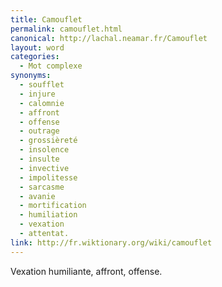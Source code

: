 ```yaml
---
title: Camouflet
permalink: camouflet.html
canonical: http://lachal.neamar.fr/Camouflet
layout: word
categories:
  - Mot complexe
synonyms:
  - soufflet
  - injure
  - calomnie
  - affront
  - offense
  - outrage
  - grossièreté
  - insolence
  - insulte
  - invective
  - impolitesse
  - sarcasme
  - avanie
  - mortification
  - humiliation
  - vexation
  - attentat.
link: http://fr.wiktionary.org/wiki/camouflet
---
```


Vexation humiliante, affront, offense.

